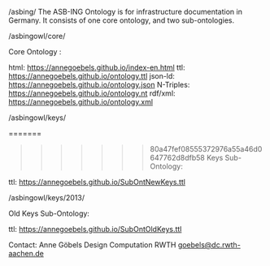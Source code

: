 /asbing/
The ASB-ING Ontology is for infrastructure documentation in Germany.
It consists of one core ontology, and two sub-ontologies.


/asbingowl/core/


Core Ontology :

html: https://annegoebels.github.io/index-en.html
ttl: https://annegoebels.github.io/ontology.ttl
json-ld: https://annegoebels.github.io/ontology.json
N-Triples: https://annegoebels.github.io/ontology.nt
rdf/xml: https://annegoebels.github.io/ontology.xml

/asbingowl/keys/

=======
>>>>>>> 80a47fef08555372976a55a46d0647762d8dfb58
Keys Sub-Ontology:

ttl: https://annegoebels.github.io/SubOntNewKeys.ttl


/asbingowl/keys/2013/


Old Keys Sub-Ontology:

ttl: https://annegoebels.github.io/SubOntOldKeys.ttl


Contact:
Anne Göbels
Design Computation RWTH
goebels@dc.rwth-aachen.de
